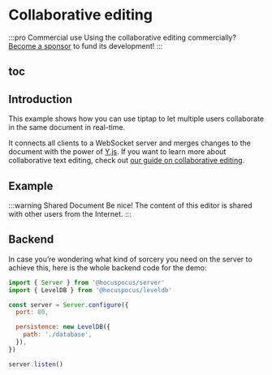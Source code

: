 # Collaborative editing

:::pro Commercial use
Using the collaborative editing commercially? [Become a sponsor](/sponsor) to fund its development!
:::

## toc

## Introduction
This example shows how you can use tiptap to let multiple users collaborate in the same document in real-time.

It connects all clients to a WebSocket server and merges changes to the document with the power of [Y.js](https://github.com/yjs/yjs). If you want to learn more about collaborative text editing, check out [our guide on collaborative editing](/guide/collaborative-editing).

## Example
:::warning Shared Document
Be nice! The content of this editor is shared with other users from the Internet.
:::

<demo name="Examples/CollaborativeEditing" />

## Backend
In case you’re wondering what kind of sorcery you need on the server to achieve this, here is the whole backend code for the demo:

```js
import { Server } from '@hocuspocus/server'
import { LevelDB } from '@hocuspocus/leveldb'

const server = Server.configure({
  port: 80,

  persistence: new LevelDB({
    path: './database',
  }),
})

server.listen()
```
